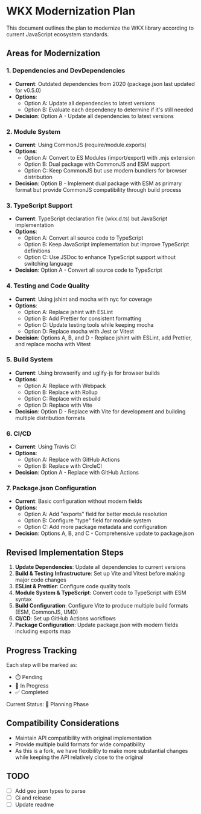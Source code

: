 # WKX Modernization Plan

This document outlines the plan to modernize the WKX library according to current JavaScript ecosystem standards.

## Areas for Modernization

### 1. Dependencies and DevDependencies
- **Current**: Outdated dependencies from 2020 (package.json last updated for v0.5.0)
- **Options**:
  - Option A: Update all dependencies to latest versions
  - Option B: Evaluate each dependency to determine if it's still needed
- **Decision**: Option A - Update all dependencies to latest versions

### 2. Module System
- **Current**: Using CommonJS (require/module.exports)
- **Options**:
  - Option A: Convert to ES Modules (import/export) with .mjs extension
  - Option B: Dual package with CommonJS and ESM support
  - Option C: Keep CommonJS but use modern bundlers for browser distribution
- **Decision**: Option B - Implement dual package with ESM as primary format but provide CommonJS compatibility through build process

### 3. TypeScript Support
- **Current**: TypeScript declaration file (wkx.d.ts) but JavaScript implementation
- **Options**:
  - Option A: Convert all source code to TypeScript
  - Option B: Keep JavaScript implementation but improve TypeScript definitions
  - Option C: Use JSDoc to enhance TypeScript support without switching language
- **Decision**: Option A - Convert all source code to TypeScript

### 4. Testing and Code Quality
- **Current**: Using jshint and mocha with nyc for coverage
- **Options**:
  - Option A: Replace jshint with ESLint
  - Option B: Add Prettier for consistent formatting
  - Option C: Update testing tools while keeping mocha
  - Option D: Replace mocha with Jest or Vitest
- **Decision**: Options A, B, and D - Replace jshint with ESLint, add Prettier, and replace mocha with Vitest

### 5. Build System
- **Current**: Using browserify and uglify-js for browser builds
- **Options**:
  - Option A: Replace with Webpack
  - Option B: Replace with Rollup
  - Option C: Replace with esbuild
  - Option D: Replace with Vite
- **Decision**: Option D - Replace with Vite for development and building multiple distribution formats

### 6. CI/CD
- **Current**: Using Travis CI
- **Options**:
  - Option A: Replace with GitHub Actions
  - Option B: Replace with CircleCI
- **Decision**: Option A - Replace with GitHub Actions

### 7. Package.json Configuration
- **Current**: Basic configuration without modern fields
- **Options**:
  - Option A: Add "exports" field for better module resolution
  - Option B: Configure "type" field for module system
  - Option C: Add more package metadata and configuration
- **Decision**: Options A, B, and C - Comprehensive update to package.json

## Revised Implementation Steps

1. **Update Dependencies**: Update all dependencies to current versions
2. **Build & Testing Infrastructure**: Set up Vite and Vitest before making major code changes
3. **ESLint & Prettier**: Configure code quality tools
4. **Module System & TypeScript**: Convert code to TypeScript with ESM syntax
5. **Build Configuration**: Configure Vite to produce multiple build formats (ESM, CommonJS, UMD)
6. **CI/CD**: Set up GitHub Actions workflows
7. **Package Configuration**: Update package.json with modern fields including exports map

## Progress Tracking

Each step will be marked as:
- ⏱️ Pending
- 🔄 In Progress
- ✅ Completed

Current Status: 🔄 Planning Phase

## Compatibility Considerations

- Maintain API compatibility with original implementation
- Provide multiple build formats for wide compatibility
- As this is a fork, we have flexibility to make more substantial changes while keeping the API relatively close to the original

## TODO
* [ ] Add geo json types to parse
* [ ] Ci and release
* [ ] Update readme
